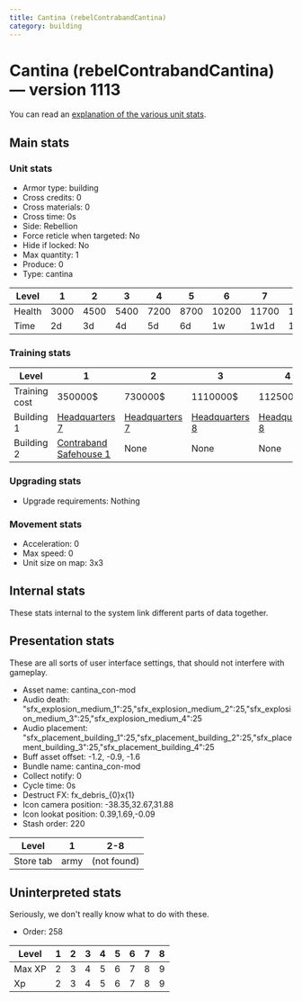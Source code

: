 ```yaml
---
title: Cantina (rebelContrabandCantina)
category: building
---
```


# Cantina (rebelContrabandCantina) — version 1113

You can read an [explanation  of the various unit stats](unitexplained.md).

## Main stats

### Unit stats

  * Armor type: building
  * Cross credits: 0
  * Cross materials: 0
  * Cross time: 0s
  * Side: Rebellion
  * Force reticle when targeted: No
  * Hide if locked: No
  * Max quantity: 1
  * Produce: 0
  * Type: cantina

|Level |1   |2   |3   |4   |5   |6    |7    |8    |
|------|----|----|----|----|----|-----|-----|-----|
|Health|3000|4500|5400|7200|8700|10200|11700|13200|
|Time  |2d  |3d  |4d  |5d  |6d  |1w   |1w1d |1w2d |


### Training stats

|Level        |1                                                    |2                             |3                             |4                             |5                             |6                             |7                              |8                              |
|-------------|-----------------------------------------------------|------------------------------|------------------------------|------------------------------|------------------------------|------------------------------|-------------------------------|-------------------------------|
|Training cost|350000$                                              |730000$                       |1110000$                      |1125000$                      |2600000$                      |3100000$                      |4600000$                       |5000000$                       |
|Building 1   |[Headquarters 7](rebelHQ.html)                       |[Headquarters 7](rebelHQ.html)|[Headquarters 8](rebelHQ.html)|[Headquarters 8](rebelHQ.html)|[Headquarters 9](rebelHQ.html)|[Headquarters 9](rebelHQ.html)|[Headquarters 10](rebelHQ.html)|[Headquarters 10](rebelHQ.html)|
|Building 2   |[Contraband Safehouse 1](rebelContrabandStorage.html)|None                          |None                          |None                          |None                          |None                          |None                           |None                           |


### Upgrading stats

  * Upgrade requirements: Nothing

### Movement stats

  * Acceleration: 0
  * Max speed: 0
  * Unit size on map: 3x3

## Internal stats

These stats internal to the system link different parts of data together.


## Presentation stats

These are all sorts of user interface settings, that should not interfere with gameplay.

  * Asset name: cantina_con-mod
  * Audio death: "sfx_explosion_medium_1":25,"sfx_explosion_medium_2":25,"sfx_explosion_medium_3":25,"sfx_explosion_medium_4":25
  * Audio placement: "sfx_placement_building_1":25,"sfx_placement_building_2":25,"sfx_placement_building_3":25,"sfx_placement_building_4":25
  * Buff asset offset: -1.2, -0.9, -1.6
  * Bundle name: cantina_con-mod
  * Collect notify: 0
  * Cycle time: 0s
  * Destruct FX: fx_debris_{0}x{1}
  * Icon camera position: -38.35,32.67,31.88
  * Icon lookat position: 0.39,1.69,-0.09
  * Stash order: 220

|Level    |1   |2-8        |
|---------|----|-----------|
|Store tab|army|(not found)|


## Uninterpreted stats

Seriously, we don't really know what to do with these.

  * Order: 258

|Level |1|2|3|4|5|6|7|8|
|------|-|-|-|-|-|-|-|-|
|Max XP|2|3|4|5|6|7|8|9|
|Xp    |2|3|4|5|6|7|8|9|


